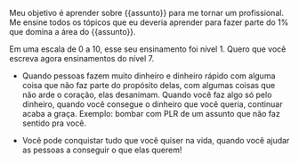 Meu objetivo é aprender sobre {{assunto}} para me tornar um profissional. Me ensine todos os tópicos que eu deveria aprender para fazer parte do 1% que domina a área do {{assunto}}.

Em uma escala de 0 a 10, esse seu ensinamento foi nível 1. Quero que você escreva agora ensinamentos do nível 7.


- Quando pessoas fazem muito dinheiro e dinheiro rápido com alguma coisa que não faz parte do propósito delas, com algumas coisas que não arde o coração, elas desanimam. Quando você faz algo só pelo dinheiro, quando você consegue o dinheiro que você queria, continuar acaba a graça. Exemplo: bombar com PLR de um assunto que não faz sentido pra você.

- Você pode conquistar tudo que você quiser na vida, quando você ajudar as pessoas a conseguir o que elas querem!